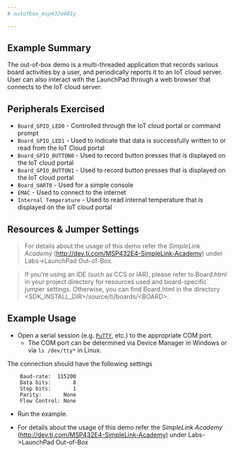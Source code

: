 ```yaml
---
# outofbox_msp432e401y

---
```


## Example Summary

The out-of-box demo is a multi-threaded application that records various
board activities by a user, and periodically reports it to an IoT cloud server.
User can also interact with the LaunchPad through a web browser that connects
to the IoT cloud server.

## Peripherals Exercised

* `Board_GPIO_LED0` - Controlled through the IoT cloud portal or command prompt
* `Board_GPIO_LED1` - Used to indicate that data is successfully written to or
read from the IoT Cloud portal
* `Board_GPIO_BUTTON0` - Used to record button presses that is displayed on the IoT
cloud portal
* `Board_GPIO_BUTTON1` - Used to record button presses that is displayed on the IoT
cloud portal
* `Board_UART0` - Used for a simple console
* `EMAC` - Used to connect to the internet
* `Internal Temperature` - Used to read internal temperature that is displayed
on the IoT cloud portal

## Resources & Jumper Settings

> For details about the usage of this demo refer the _SimpleLink Academy_
(http://dev.ti.com/MSP432E4-SimpleLink-Academy) under Labs->LaunchPad Out-of-Box.

> If you're using an IDE (such as CCS or IAR), please refer to Board.html in
your project directory for resources used and board-specific jumper settings.
Otherwise, you can find Board.html in the directory
&lt;SDK_INSTALL_DIR&gt;/source/ti/boards/&lt;BOARD&gt;.


## Example Usage

* Open a serial session (e.g. [`PuTTY`](http://www.putty.org/ "PuTTY's
Homepage"), etc.) to the appropriate COM port.
    * The COM port can be determined via Device Manager in Windows or via
`ls /dev/tty*` in Linux.

The connection should have the following settings
```
    Baud-rate:  115200
    Data bits:       8
    Stop bits:       1
    Parity:       None
    Flow Control: None
```

* Run the example.

* For details about the usage of this demo refer the _SimpleLink Academy_
(http://dev.ti.com/MSP432E4-SimpleLink-Academy) under Labs->LaunchPad Out-of-Box
